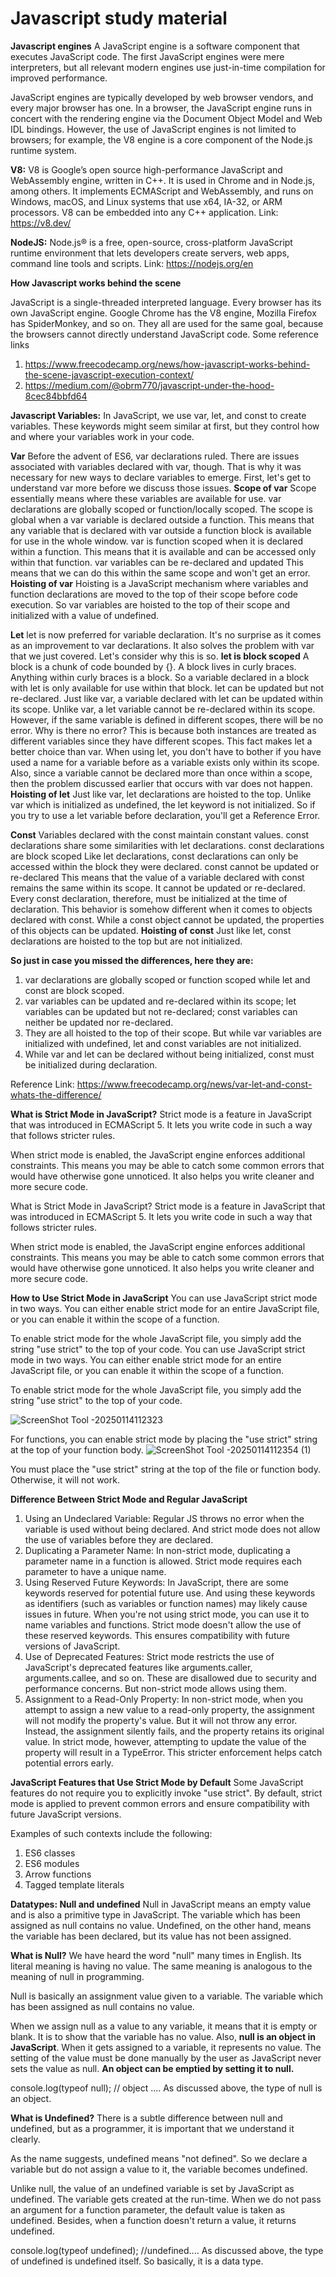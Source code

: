 # Javascript study material

**Javascript engines**
A JavaScript engine is a software component that executes JavaScript code. The first JavaScript engines were mere interpreters, but all relevant modern engines use just-in-time compilation for improved performance.

JavaScript engines are typically developed by web browser vendors, and every major browser has one. In a browser, the JavaScript engine runs in concert with the rendering engine via the Document Object Model and Web IDL bindings. However, the use of JavaScript engines is not limited to browsers; for example, the V8 engine is a core component of the Node.js runtime system.

**V8:** V8 is Google’s open source high-performance JavaScript and WebAssembly engine, written in C++. It is used in Chrome and in Node.js, among others. It implements ECMAScript and WebAssembly, and runs on Windows, macOS, and Linux systems that use x64, IA-32, or ARM processors. V8 can be embedded into any C++ application.
Link: https://v8.dev/

**NodeJS:** Node.js® is a free, open-source, cross-platform JavaScript runtime environment that lets developers create servers, web apps, command line tools and scripts.
Link: https://nodejs.org/en

**How Javascript works behind the scene**

JavaScript is a single-threaded interpreted language. Every browser has its own JavaScript engine. Google Chrome has the V8 engine, Mozilla Firefox has SpiderMonkey, and so on. They all are used for the same goal, because the browsers cannot directly understand JavaScript code.
Some reference links
1. https://www.freecodecamp.org/news/how-javascript-works-behind-the-scene-javascript-execution-context/
2. https://medium.com/@obrm770/javascript-under-the-hood-8cec84bbfd64

**Javascript Variables:**
In JavaScript, we use var, let, and const to create variables. These keywords might seem similar at first, but they control how and where your variables work in your code.

**Var**
Before the advent of ES6, var declarations ruled. There are issues associated with variables declared with var, though. That is why it was necessary for new ways to declare variables to emerge. First, let's get to understand var more before we discuss those issues.
**Scope of var**
Scope essentially means where these variables are available for use. var declarations are globally scoped or function/locally scoped.
The scope is global when a var variable is declared outside a function. This means that any variable that is declared with var outside a function block is available for use in the whole window.
var is function scoped when it is declared within a function. This means that it is available and can be accessed only within that function.
var variables can be re-declared and updated
This means that we can do this within the same scope and won't get an error.
**Hoisting of var**
Hoisting is a JavaScript mechanism where variables and function declarations are moved to the top of their scope before code execution.
So var variables are hoisted to the top of their scope and initialized with a value of undefined.

**Let**
let is now preferred for variable declaration. It's no surprise as it comes as an improvement to var declarations. It also solves the problem with var that we just covered. Let's consider why this is so.
**let is block scoped**
A block is a chunk of code bounded by {}. A block lives in curly braces. Anything within curly braces is a block.
So a variable declared in a block with let is only available for use within that block.
let can be updated but not re-declared.
Just like var, a variable declared with let can be updated within its scope. Unlike var, a let variable cannot be re-declared within its scope. 
However, if the same variable is defined in different scopes, there will be no error.
Why is there no error? This is because both instances are treated as different variables since they have different scopes.
This fact makes let a better choice than var. When using let, you don't have to bother if you have used a name for a variable before as a variable exists only within its scope.
Also, since a variable cannot be declared more than once within a scope, then the problem discussed earlier that occurs with var does not happen.
**Hoisting of let**
Just like var, let declarations are hoisted to the top. Unlike var which is initialized as undefined, the let keyword is not initialized. So if you try to use a let variable before declaration, you'll get a Reference Error.

**Const**
Variables declared with the const maintain constant values. const declarations share some similarities with let declarations.
const declarations are block scoped
Like let declarations, const declarations can only be accessed within the block they were declared.
const cannot be updated or re-declared
This means that the value of a variable declared with const remains the same within its scope. It cannot be updated or re-declared. 
Every const declaration, therefore, must be initialized at the time of declaration.
This behavior is somehow different when it comes to objects declared with const. While a const object cannot be updated, the properties of this objects can be updated.
**Hoisting of const**
Just like let, const declarations are hoisted to the top but are not initialized.

**So just in case you missed the differences, here they are:**

1. var declarations are globally scoped or function scoped while let and const are block scoped.
2. var variables can be updated and re-declared within its scope; let variables can be updated but not re-declared; const variables can neither be updated nor re-declared.
3. They are all hoisted to the top of their scope. But while var variables are initialized with undefined, let and const variables are not initialized.
4. While var and let can be declared without being initialized, const must be initialized during declaration.

Reference Link: https://www.freecodecamp.org/news/var-let-and-const-whats-the-difference/

**What is Strict Mode in JavaScript?**
Strict mode is a feature in JavaScript that was introduced in ECMAScript 5. It lets you write code in such a way that follows stricter rules.

When strict mode is enabled, the JavaScript engine enforces additional constraints. This means you may be able to catch some common errors that would have otherwise gone unnoticed. It also helps you write cleaner and more secure code.

What is Strict Mode in JavaScript?
Strict mode is a feature in JavaScript that was introduced in ECMAScript 5. It lets you write code in such a way that follows stricter rules.

When strict mode is enabled, the JavaScript engine enforces additional constraints. This means you may be able to catch some common errors that would have otherwise gone unnoticed. It also helps you write cleaner and more secure code.

**How to Use Strict Mode in JavaScript**
You can use JavaScript strict mode in two ways. You can either enable strict mode for an entire JavaScript file, or you can enable it within the scope of a function.

To enable strict mode for the whole JavaScript file, you simply add the string "use strict" to the top of your code.
You can use JavaScript strict mode in two ways. You can either enable strict mode for an entire JavaScript file, or you can enable it within the scope of a function.

To enable strict mode for the whole JavaScript file, you simply add the string "use strict" to the top of your code.

![ScreenShot Tool -20250114112323](https://github.com/user-attachments/assets/5bcf37a7-8526-4af0-8f0e-0a3912ff5a9a)

For functions, you can enable strict mode by placing the "use strict" string at the top of your function body.
![ScreenShot Tool -20250114112354 (1)](https://github.com/user-attachments/assets/513591da-4ca8-49e6-95b2-c278def68ca6)

You must place the "use strict" string at the top of the file or function body. Otherwise, it will not work.

**Difference Between Strict Mode and Regular JavaScript**
1. Using an Undeclared Variable: Regular JS throws no error when the variable is used without being declared. And strict mode does not allow the use of variables before they are declared.
2. Duplicating a Parameter Name: In non-strict mode, duplicating a parameter name in a function is allowed. Strict mode requires each parameter to have a unique name.
3. Using Reserved Future Keywords: In JavaScript, there are some keywords reserved for potential future use. And using these keywords as identifiers (such as variables or function names) may likely cause issues in future. When you're not using strict mode, you can use it to name variables and functions. Strict mode doesn't allow the use of these reserved keywords. This ensures compatibility with future versions of JavaScript.
4. Use of Deprecated Features: Strict mode restricts the use of JavaScript's deprecated features like arguments.caller, arguments.callee, and so on. These are disallowed due to security and performance concerns. But non-strict mode allows using them.
5. Assignment to a Read-Only Property: In non-strict mode, when you attempt to assign a new value to a read-only property, the assignment will not modify the property's value. But it will not throw any error. Instead, the assignment silently fails, and the property retains its original value. In strict mode, however, attempting to update the value of the property will result in a TypeError. This stricter enforcement helps catch potential errors early.

**JavaScript Features that Use Strict Mode by Default**
Some JavaScript features do not require you to explicitly invoke "use strict". By default, strict mode is applied to prevent common errors and ensure compatibility with future JavaScript versions.

Examples of such contexts include the following:
1. ES6 classes
2. ES6 modules
3. Arrow functions
4. Tagged template literals

**Datatypes: Null and undefined**
Null in JavaScript means an empty value and is also a primitive type in JavaScript. The variable which has been assigned as null contains no value. Undefined, on the other hand, means the variable has been declared, but its value has not been assigned.

**What is Null?**
We have heard the word "null" many times in English. Its literal meaning is having no value. The same meaning is analogous to the meaning of null in programming.

Null is basically an assignment value given to a variable. The variable which has been assigned as null contains no value.

When we assign null as a value to any variable, it means that it is empty or blank. It is to show that the variable has no value. Also, **null is an object in JavaScript**. When it gets assigned to a variable, it represents no value. The setting of the value must be done manually by the user as JavaScript never sets the value as null. **An object can be emptied by setting it to null.**

console.log(typeof null); // object .... As discussed above, the type of null is an object.

**What is Undefined?**
There is a subtle difference between null and undefined, but as a programmer, it is important that we understand it clearly.

As the name suggests, undefined means "not defined". So we declare a variable but do not assign a value to it, the variable becomes undefined.

Unlike null, the value of an undefined variable is set by JavaScript as undefined. The variable gets created at the run-time. When we do not pass an argument for a function parameter, the default value is taken as undefined. Besides, when a function doesn't return a value, it returns undefined.

console.log(typeof undefined); //undefined.... As discussed above, the type of undefined is undefined itself. So basically, it is a data type.


